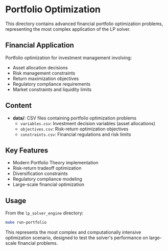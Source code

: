 # Portfolio Optimization

This directory contains advanced financial portfolio optimization problems, representing the most complex application of the LP solver.

## Financial Application

Portfolio optimization for investment management involving:
- Asset allocation decisions
- Risk management constraints
- Return maximization objectives
- Regulatory compliance requirements
- Market constraints and liquidity limits

## Content

- **data/**: CSV files containing portfolio optimization problems
  - `variables.csv`: Investment decision variables (asset allocations)
  - `objectives.csv`: Risk-return optimization objectives
  - `constraints.csv`: Financial regulations and risk limits

## Key Features

- Modern Portfolio Theory implementation
- Risk-return tradeoff optimization
- Diversification constraints
- Regulatory compliance modeling
- Large-scale financial optimization

## Usage

From the `lp_solver_engine` directory:
```bash
make run-portfolio
```

This represents the most complex and computationally intensive optimization scenario, designed to test the solver's performance on large-scale financial problems.
